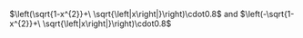 $\left(\sqrt{1-x^{2}}+\ \sqrt{\left|x\right|}\right)\cdot0.8$  and 
$\left(-\sqrt{1-x^{2}}+\ \sqrt{\left|x\right|}\right)\cdot0.8$
